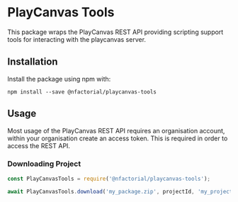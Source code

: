 # PlayCanvas Tools
This package wraps the PlayCanvas REST API providing scripting support tools for interacting with the playcanvas server.
## Installation
Install the package using npm with:
```
npm install --save @nfactorial/playcanvas-tools
```
## Usage
Most usage of the PlayCanvas REST API requires an organisation account, within your organisation
create an access token. This is required in order to access the REST API.
### Downloading Project
```javascript
const PlayCanvasTools = require('@nfactorial/playcanvas-tools');

await PlayCanvasTools.download('my_package.zip', projectId, 'my_project_name', accessToken, [scenes]);
 
```
